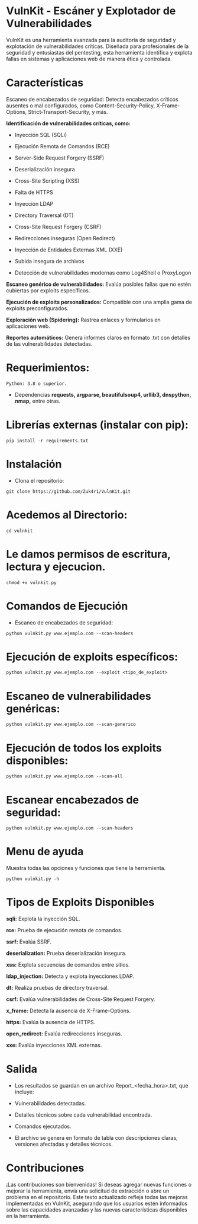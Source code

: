 # **VulnKit - Escáner y Explotador de Vulnerabilidades**

VulnKit es una herramienta avanzada para la auditoría de seguridad y explotación de vulnerabilidades críticas. Diseñada para profesionales de la seguridad y entusiastas del pentesting, esta herramienta identifica y explota fallas en sistemas y aplicaciones web de manera ética y controlada.

# Características

Escaneo de encabezados de seguridad: Detecta encabezados críticos ausentes o mal configurados, como Content-Security-Policy, X-Frame-Options, Strict-Transport-Security, y más.

**Identificación de vulnerabilidades críticas, como:**

* Inyección SQL (SQLi)

* Ejecución Remota de Comandos (RCE)

* Server-Side Request Forgery (SSRF)

* Deserialización insegura

* Cross-Site Scripting (XSS)

* Falta de HTTPS

* Inyección LDAP

* Directory Traversal (DT)

* Cross-Site Request Forgery (CSRF)

* Redirecciones inseguras (Open Redirect)

* Inyección de Entidades Externas XML (XXE)

* Subida insegura de archivos

* Detección de vulnerabilidades modernas como Log4Shell o ProxyLogon

**Escaneo genérico de vulnerabilidades:** Evalúa posibles fallas que no estén cubiertas por exploits específicos.

**Ejecución de exploits personalizados:** Compatible con una amplia gama de exploits preconfigurados.

**Exploración web (Spidering):** Rastrea enlaces y formularios en aplicaciones web.

**Reportes automáticos:** Genera informes claros en formato .txt con detalles de las vulnerabilidades detectadas.

# Requerimientos:
```
Python: 3.8 o superior.
```

* Dependencias **requests, argparse, beautifulsoup4, urllib3, dnspython, nmap,** entre otras.

# Librerías externas (instalar con pip):
```
pip install -r requirements.txt
```

# Instalación

* Clona el repositorio:
```
git clone https://github.com/Zuk4r1/VulnKit.git
```
# Acedemos al Directorio:
```
cd vulnkit
```
# Le damos permisos de escritura, lectura y ejecucion.
```
chmod +x vulnkit.py
```

# Comandos de Ejecución

* Escaneo de encabezados de seguridad:
```
python vulnkit.py www.ejemplo.com --scan-headers
```

# Ejecución de exploits específicos:
```
python vulnkit.py www.ejemplo.com --exploit <tipo_de_exploit>
```

# Escaneo de vulnerabilidades genéricas:
```
python vulnkit.py www.ejemplo.com --scan-generico
```

# Ejecución de todos los exploits disponibles:
```
python vulnkit.py www.ejemplo.com --scan-all
```

# Escanear encabezados de seguridad:
```
python vulnkit.py www.ejemplo.com --scan-headers
```
# Menu de ayuda
Muestra todas las opciones y funciones que tiene la herramienta.
```
python vulnkit.py -h
```

# Tipos de Exploits Disponibles

**sqli:** Explota la inyección SQL.

**rce:** Prueba de ejecución remota de comandos.

**ssrf:** Evalúa SSRF.

**deserialization:** Prueba deserialización insegura.

**xss:** Explota secuencias de comandos entre sitios.

**ldap_injection:** Detecta y explota inyecciones LDAP.

**dt:** Realiza pruebas de directory traversal.

**csrf:** Evalúa vulnerabilidades de Cross-Site Request Forgery.

**x_frame:** Detecta la ausencia de X-Frame-Options.

**https:** Evalúa la ausencia de HTTPS.

**open_redirect:** Evalúa redirecciones inseguras.

**xxe:** Evalúa inyecciones XML externas.

# Salida

* Los resultados se guardan en un archivo Report_<fecha_hora>.txt, que incluye:

* Vulnerabilidades detectadas.

* Detalles técnicos sobre cada vulnerabilidad encontrada.

* Comandos ejecutados.

* El archivo se genera en formato de tabla con descripciones claras, versiones afectadas y detalles técnicos.

# Contribuciones

¡Las contribuciones son bienvenidas! Si deseas agregar nuevas funciones o mejorar la herramienta, envía una solicitud de extracción o abre un problema en el repositorio. Este texto actualizado refleja todas las mejoras implementadas en VulnKit, asegurando que los usuarios estén informados sobre las capacidades avanzadas y las nuevas características disponibles en la herramienta.
